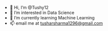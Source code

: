 - 👋 Hi, I’m @Tushy12
- 👀 I’m interested in Data Science
- 🌱 I’m currently learning Machine Learning
- 📫 email me at tusharsharma1296@gmail.com

<!---
Tushy12/Tushy12 is a ✨ special ✨ repository because its `README.md` (this file) appears on your GitHub profile.
You can click the Preview link to take a look at your changes.
--->
